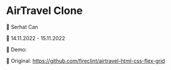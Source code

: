 # AirTravel Clone

🔵 Serhat Can

🔵 14.11.2022 - 15.11.2022

🔵 Demo: 

🔵 Original: https://github.com/fireclint/airtravel-html-css-flex-grid
